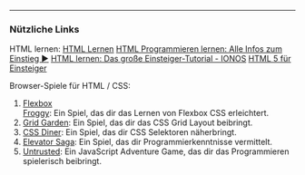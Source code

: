 
---

### Nützliche Links
HTML lernen:
[HTML Lernen](https://de.w3docs.com/html-lernen.html?form=MG0AV3)
[HTML Programmieren lernen: Alle Infos zum Einstieg ►](https://lerneprogrammieren.com/html-programmieren-lernen/?form=MG0AV3)
[HTML lernen: Das große Einsteiger-Tutorial - IONOS](https://www.ionos.de/digitalguide/websites/web-entwicklung/html-lernen-das-grosse-einsteiger-tutorial/?form=MG0AV3)
[HTML 5 für Einsteiger](https://www.html5.wirlernen.at/?form=MG0AV3)

Browser-Spiele für HTML / CSS:
1. [Flexbox Froggy](https://hellocoding.de/blog/coding-language/allgemein/programmieren-lernen-mit-spielen?form=MG0AV3): Ein Spiel, das dir das Lernen von Flexbox CSS erleichtert.
2. [Grid Garden](https://hellocoding.de/blog/coding-language/allgemein/programmieren-lernen-mit-spielen?form=MG0AV3): Ein Spiel, das dir das CSS Grid Layout beibringt.
3. [CSS Diner](https://hellocoding.de/blog/coding-language/allgemein/programmieren-lernen-mit-spielen?form=MG0AV3): Ein Spiel, das dir CSS Selektoren näherbringt.
4. [Elevator Saga](https://hellocoding.de/blog/coding-language/allgemein/programmieren-lernen-mit-spielen?form=MG0AV3): Ein Spiel, das dir Programmierkenntnisse vermittelt.
5. [Untrusted](https://hellocoding.de/blog/coding-language/allgemein/programmieren-lernen-mit-spielen?form=MG0AV3): Ein JavaScript Adventure Game, das dir das Programmieren spielerisch beibringt.

